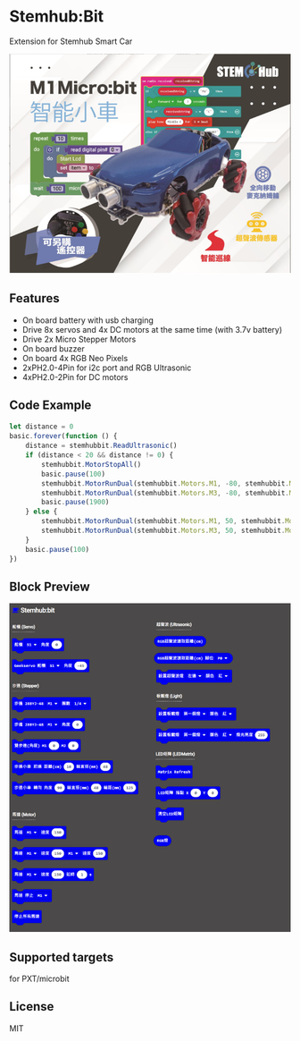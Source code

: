 # Stemhub:Bit

Extension for Stemhub Smart Car

![Stemhub Car](https://github.com/stemhub/pxt-Stemhubbit/blob/master/img/stemhub_car.png)

## Features

- On board battery with usb charging
- Drive 8x servos and 4x DC motors at the same time (with 3.7v battery)
- Drive 2x Micro Stepper Motors
- On board buzzer
- On board 4x RGB Neo Pixels
- 2xPH2.0-4Pin for i2c port and RGB Ultrasonic
- 4xPH2.0-2Pin for DC motors

## Code Example
```JavaScript
let distance = 0
basic.forever(function () {
    distance = stemhubbit.ReadUltrasonic()
    if (distance < 20 && distance != 0) {
        stemhubbit.MotorStopAll()
        basic.pause(100)
        stemhubbit.MotorRunDual(stemhubbit.Motors.M1, -80, stemhubbit.Motors.M2, 80)
        stemhubbit.MotorRunDual(stemhubbit.Motors.M3, -80, stemhubbit.Motors.M4, 80)
        basic.pause(1900)
    } else {
        stemhubbit.MotorRunDual(stemhubbit.Motors.M1, 50, stemhubbit.Motors.M2, 50)
        stemhubbit.MotorRunDual(stemhubbit.Motors.M3, 50, stemhubbit.Motors.M4, 50)
    }
    basic.pause(100)
})
```

## Block Preview

![block_image](https://github.com/stemhub/pxt-Stemhubbit/blob/master/img/blocks.png)

## Supported targets
for PXT/microbit

## License
MIT
